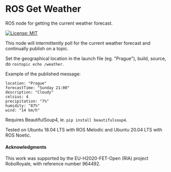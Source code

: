 # ROS Get Weather
ROS node for getting the current weather forecast.

[![License: MIT](https://img.shields.io/badge/License-MIT-green.svg)](https://opensource.org/licenses/MIT)

This node will intermittently poll for the current weather forecast and continually publish on a topic.

Set the geographical location in the launch file (eg. "Prague"), build, source, do `rostopic echo /weather`.

Example of the published message:

    location: "Prague"
    forecastTime: "Sunday 21:00"
    description: "Cloudy"
    celsius: 4
    precipitation: "7%"
    humidity: "87%"
    wind: "14 km/h"

Requires BeautifulSoup4, ie. `pip install beautifulsoup4`.
    
Tested on Ubuntu 18.04 LTS with ROS Melodic and Ubuntu 20.04 LTS with ROS Noetic.

#### Acknowledgments

This work was supported by the EU-H2020-FET-Open (RIA) project RoboRoyale, with reference number 964492.

